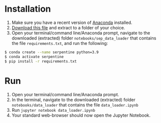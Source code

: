 # Installation 
1. Make sure you have a recent version of [Anaconda](https://www.anaconda.com/products/distribution) installed.
2. [Download this file](https://github.com/serpentine-h2020/serpentine/archive/refs/heads/main.zip) and extract to a folder of your choice.
3. Open your terminal/command line/Anaconda prompt, navigate to the downloaded (extracted) folder `notebooks/sep_data_loader` that contains the file `requirements.txt`, and run the following:

``` bash
$ conda create --name serpentine python=3.9
$ conda activate serpentine
$ pip install -r requirements.txt
```


# Run 
1. Open your terminal/command line/Anaconda prompt.
2. In the terminal, navigate to the downloaded (extracted) folder `notebooks/data_loader` that contains the file `data_loader.ipynb`
3. Run `jupyter notebook data_loader.ipynb`
4. Your standard web-browser should now open the Jupyter Notebook.
